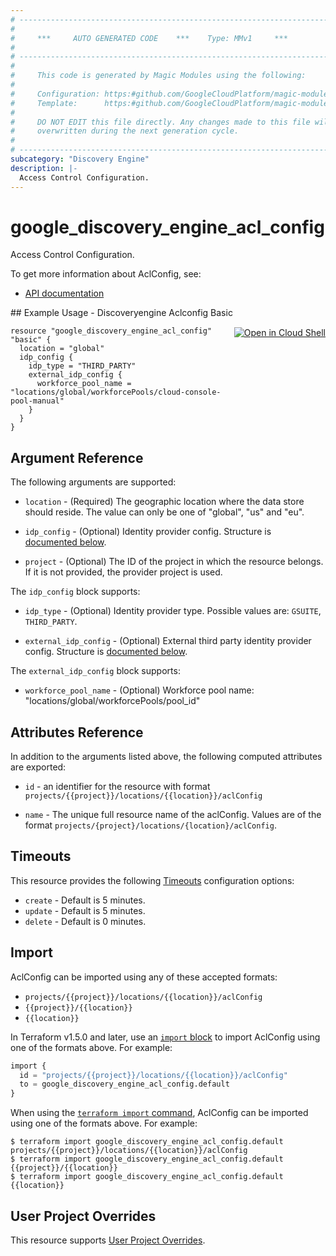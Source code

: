 ```yaml
---
# ----------------------------------------------------------------------------
#
#     ***     AUTO GENERATED CODE    ***    Type: MMv1     ***
#
# ----------------------------------------------------------------------------
#
#     This code is generated by Magic Modules using the following:
#
#     Configuration: https:#github.com/GoogleCloudPlatform/magic-modules/tree/main/mmv1/products/discoveryengine/AclConfig.yaml
#     Template:      https:#github.com/GoogleCloudPlatform/magic-modules/tree/main/mmv1/templates/terraform/resource.html.markdown.tmpl
#
#     DO NOT EDIT this file directly. Any changes made to this file will be
#     overwritten during the next generation cycle.
#
# ----------------------------------------------------------------------------
subcategory: "Discovery Engine"
description: |-
  Access Control Configuration.
---
```


# google_discovery_engine_acl_config

Access Control Configuration.


To get more information about AclConfig, see:

* [API documentation](https://cloud.google.com/generative-ai-app-builder/docs/reference/rpc/google.cloud.discoveryengine.v1alpha#aclconfigservice)

<div class = "oics-button" style="float: right; margin: 0 0 -15px">
  <a href="https://console.cloud.google.com/cloudshell/open?cloudshell_git_repo=https%3A%2F%2Fgithub.com%2Fterraform-google-modules%2Fdocs-examples.git&cloudshell_image=gcr.io%2Fcloudshell-images%2Fcloudshell%3Alatest&cloudshell_print=.%2Fmotd&cloudshell_tutorial=.%2Ftutorial.md&cloudshell_working_dir=discoveryengine_aclconfig_basic&open_in_editor=main.tf" target="_blank">
    <img alt="Open in Cloud Shell" src="//gstatic.com/cloudssh/images/open-btn.svg" style="max-height: 44px; margin: 32px auto; max-width: 100%;">
  </a>
</div>
## Example Usage - Discoveryengine Aclconfig Basic


```hcl
resource "google_discovery_engine_acl_config" "basic" {
  location = "global"
  idp_config {
    idp_type = "THIRD_PARTY"
    external_idp_config {
      workforce_pool_name = "locations/global/workforcePools/cloud-console-pool-manual"
    }
  }
}
```

## Argument Reference

The following arguments are supported:


* `location` -
  (Required)
  The geographic location where the data store should reside. The value can
  only be one of "global", "us" and "eu".


* `idp_config` -
  (Optional)
  Identity provider config.
  Structure is [documented below](#nested_idp_config).

* `project` - (Optional) The ID of the project in which the resource belongs.
    If it is not provided, the provider project is used.



<a name="nested_idp_config"></a>The `idp_config` block supports:

* `idp_type` -
  (Optional)
  Identity provider type.
  Possible values are: `GSUITE`, `THIRD_PARTY`.

* `external_idp_config` -
  (Optional)
  External third party identity provider config.
  Structure is [documented below](#nested_idp_config_external_idp_config).


<a name="nested_idp_config_external_idp_config"></a>The `external_idp_config` block supports:

* `workforce_pool_name` -
  (Optional)
  Workforce pool name: "locations/global/workforcePools/pool_id"

## Attributes Reference

In addition to the arguments listed above, the following computed attributes are exported:

* `id` - an identifier for the resource with format `projects/{{project}}/locations/{{location}}/aclConfig`

* `name` -
  The unique full resource name of the aclConfig. Values are of the format
  `projects/{project}/locations/{location}/aclConfig`.


## Timeouts

This resource provides the following
[Timeouts](https://developer.hashicorp.com/terraform/plugin/sdkv2/resources/retries-and-customizable-timeouts) configuration options:

- `create` - Default is 5 minutes.
- `update` - Default is 5 minutes.
- `delete` - Default is 0 minutes.

## Import


AclConfig can be imported using any of these accepted formats:

* `projects/{{project}}/locations/{{location}}/aclConfig`
* `{{project}}/{{location}}`
* `{{location}}`


In Terraform v1.5.0 and later, use an [`import` block](https://developer.hashicorp.com/terraform/language/import) to import AclConfig using one of the formats above. For example:

```tf
import {
  id = "projects/{{project}}/locations/{{location}}/aclConfig"
  to = google_discovery_engine_acl_config.default
}
```

When using the [`terraform import` command](https://developer.hashicorp.com/terraform/cli/commands/import), AclConfig can be imported using one of the formats above. For example:

```
$ terraform import google_discovery_engine_acl_config.default projects/{{project}}/locations/{{location}}/aclConfig
$ terraform import google_discovery_engine_acl_config.default {{project}}/{{location}}
$ terraform import google_discovery_engine_acl_config.default {{location}}
```

## User Project Overrides

This resource supports [User Project Overrides](https://registry.terraform.io/providers/hashicorp/google/latest/docs/guides/provider_reference#user_project_override).
